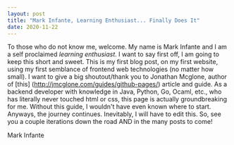 ```yaml
---
layout: post
title: "Mark Infante, Learning Enthusiast... Finally Does It"
date: 2020-11-22
---
```


To those who do not know me, welcome. My name is Mark Infante and I am a self proclaimed *learning enthusiast*. 
I want to say first off, I am going to keep this short and sweet. This is my first blog post, on my first website, using my first semblance of frontend web technologies (no matter how small).
I want to give a big shoutout/thank you to Jonathan Mcglone, author of [this] (http://jmcglone.com/guides/github-pages/) article and guide. 
As a backend developer with knowledge in Java, Python, Go, Ocaml, etc., who has literally never touched html or css, this page is actually groundbreaking for me.
Without this guide, I wouldn't have even known where to start.   
Anyways, the journey continues. Inevitably, I will have to edit this. So, see you a couple iterations down the road AND in the many posts to come!  
  
    
Mark Infante
